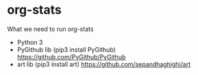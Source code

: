 # org-stats
What we need to run org-stats
- Python 3
- PyGithub lib (pip3 install PyGithub) https://github.com/PyGithub/PyGithub
- art lib (pip3 install art) https://github.com/sepandhaghighi/art
